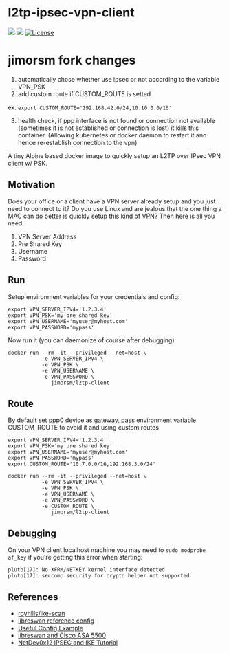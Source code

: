 l2tp-ipsec-vpn-client
===
[![](https://images.microbadger.com/badges/image/ubergarm/l2tp-ipsec-vpn-client.svg)](https://microbadger.com/images/ubergarm/l2tp-ipsec-vpn-client) [![](https://images.microbadger.com/badges/version/ubergarm/l2tp-ipsec-vpn-client.svg)](https://microbadger.com/images/ubergarm/l2tp-ipsec-vpn-client) [![License](https://img.shields.io/github/license/mashape/apistatus.svg)](https://github.com/ubergarm/l2tp-ipsec-vpn-client/blob/master/LICENSE)

# jimorsm fork changes

1. automatically chose whether use ipsec or not according to the variable VPN_PSK
2. add custom route if CUSTOM_ROUTE is setted

ex. `export CUSTOM_ROUTE='192.168.42.0/24,10.10.0.0/16'`

3. health check, if ppp interface is not found or connection not available (sometimes it is not established or connection is lost) it kills this container. (Allowing kubernetes or docker daemon to restart it and hence re-establish connection to the vpn)

A tiny Alpine based docker image to quickly setup an L2TP over IPsec VPN client w/ PSK.

## Motivation
Does your office or a client have a VPN server already setup and you
just need to connect to it? Do you use Linux and are jealous that the
one thing a MAC can do better is quickly setup this kind of VPN? Then
here is all you need:

1. VPN Server Address
2. Pre Shared Key
3. Username
4. Password

## Run
Setup environment variables for your credentials and config:

    export VPN_SERVER_IPV4='1.2.3.4'
    export VPN_PSK='my pre shared key'
    export VPN_USERNAME='myuser@myhost.com'
    export VPN_PASSWORD='mypass'

Now run it (you can daemonize of course after debugging):

    docker run --rm -it --privileged --net=host \
               -e VPN_SERVER_IPV4 \
               -e VPN_PSK \
               -e VPN_USERNAME \
               -e VPN_PASSWORD \
                  jimorsm/l2tp-client

## Route
By default set ppp0 device as gateway, pass environment variable CUSTOM_ROUTE to avoid it and using custom routes

    export VPN_SERVER_IPV4='1.2.3.4'
    export VPN_PSK='my pre shared key'
    export VPN_USERNAME='myuser@myhost.com'
    export VPN_PASSWORD='mypass'
    export CUSTOM_ROUTE='10.7.0.0/16,192.168.3.0/24'

    docker run --rm -it --privileged --net=host \
               -e VPN_SERVER_IPV4 \
               -e VPN_PSK \
               -e VPN_USERNAME \
               -e VPN_PASSWORD \
               -e CUSTOM_ROUTE \
                  jimorsm/l2tp-client

## Debugging
On your VPN client localhost machine you may need to `sudo modprobe af_key`
if you're getting this error when starting:
```
pluto[17]: No XFRM/NETKEY kernel interface detected
pluto[17]: seccomp security for crypto helper not supported
```


## References
* [royhills/ike-scan](https://github.com/royhills/ike-scan)
* [libreswan reference config](https://libreswan.org/wiki/VPN_server_for_remote_clients_using_IKEv1_with_L2TP)
* [Useful Config Example](https://lists.libreswan.org/pipermail/swan/2016/001921.html)
* [libreswan and Cisco ASA 5500](https://sgros.blogspot.com/2013/08/getting-libreswan-connect-to-cisco-asa.html)
* [NetDev0x12 IPSEC and IKE Tutorial](https://youtu.be/7oldcYljp4U?t=1586)
